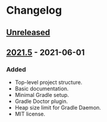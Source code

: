 # Changelog

## [Unreleased]

## [2021.5] - 2021-06-01
### Added
- Top-level project structure.
- Basic documentation.
- Minimal Gradle setup.
- Gradle Doctor plugin.
- Heap size limit for Gradle Daemon.
- MIT license.

[Unreleased]: https://github.com/iyankovsky/java-server-template/compare/v2021.5...HEAD
[2021.5]: https://github.com/iyankovsky/java-server-template/releases/tag/v2021.5
